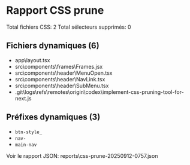 # Rapport CSS prune

Total fichiers CSS: 2
Total sélecteurs supprimés: 0

## Fichiers dynamiques (6)
- app\layout.tsx
- src\components\frames\Frames.jsx
- src\components\header\MenuOpen.tsx
- src\components\header\NavLink.tsx
- src\components\header\SubMenu.tsx
- .git\logs\refs\remotes\origin\codex\implement-css-pruning-tool-for-next.js

## Préfixes dynamiques (3)
- `btn-style_`
- `nav-`
- `main-nav`

Voir le rapport JSON: reports\css-prune-20250912-0757.json